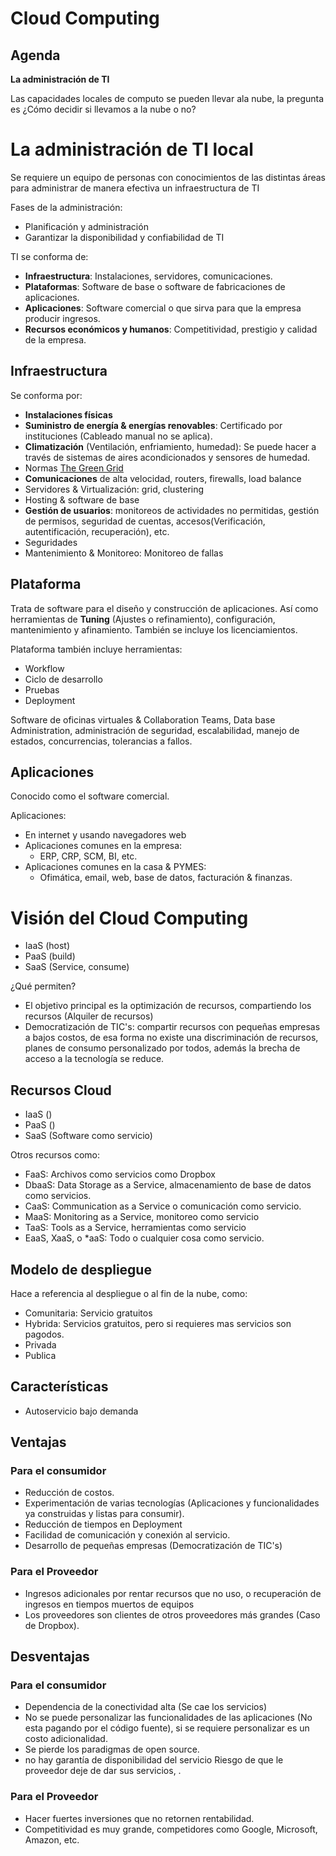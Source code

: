 # Cloud Computing

## Agenda

**La administración de TI**

Las capacidades locales de computo se pueden llevar ala nube, la pregunta es ¿Cómo decidir si llevamos a la nube o no?

# La administración de TI local

Se requiere un equipo de personas con conocimientos de las distintas áreas para administrar de manera efectiva un infraestructura de TI

Fases de la administración:
+ Planificación y administración
+ Garantizar la disponibilidad y confiabilidad de TI

TI se conforma de:
+ **Infraestructura**: Instalaciones, servidores, comunicaciones.
+ **Plataformas**: Software de base o software de fabricaciones de aplicaciones.  
+ **Aplicaciones**: Software comercial o que sirva para que la empresa producir ingresos.
+ **Recursos económicos y humanos**: Competitividad, prestigio y calidad de la empresa. 

## Infraestructura

Se conforma por:
+ **Instalaciones físicas**
+ **Suministro de energía & energías renovables**: Certificado por instituciones (Cableado manual no se aplica).
+ **Climatización** (Ventilación, enfriamiento, humedad): Se puede hacer a través de sistemas de aires acondicionados y sensores de humedad. 
+ Normas [The Green Grid](https://www.thegreengrid.org/en/about-us) 
+ **Comunicaciones** de alta velocidad, routers, firewalls, load balance
+ Servidores & Virtualización: grid, clustering
+ Hosting & software de base
+ **Gestión de usuarios**: monitoreos de actividades no permitidas, gestión de permisos, seguridad de cuentas, accesos(Verificación, autentificación, recuperación), etc.
+ Seguridades
+ Mantenimiento & Monitoreo: Monitoreo de fallas
 
## Plataforma
 
Trata de software para el diseño y construcción de aplicaciones. Así como herramientas de **Tuning** (Ajustes o refinamiento), configuración, mantenimiento y afinamiento. También se incluye los licenciamientos. 

Plataforma también incluye herramientas:
+ Workflow
+ Ciclo de desarrollo 
+ Pruebas 
+ Deployment

Software de oficinas virtuales & Collaboration Teams, Data base Administration, administración de seguridad, escalabilidad, manejo de estados, concurrencias, tolerancias a fallos.


## Aplicaciones
Conocido como el software comercial.

Aplicaciones:
+ En internet y usando navegadores web
+ Aplicaciones comunes en la empresa:
  + ERP, CRP, SCM, BI, etc.
+ Aplicaciones comunes en la casa & PYMES:
  + Ofimática, email, web, base de datos, facturación & finanzas.


# Visión del Cloud Computing

+ IaaS (host)
+ PaaS (build)
+ SaaS (Service, consume)

¿Qué permiten?
+ El objetivo principal es la optimización de recursos, compartiendo los recursos (Alquiler de recursos)
+ Democratización de TIC's: compartir recursos con pequeñas empresas a bajos costos, de esa forma no existe una discriminación de recursos, planes de consumo personalizado por todos, además la brecha de acceso a la tecnología se reduce. 

## Recursos Cloud

+ IaaS ()
+ PaaS ()
+ SaaS (Software como servicio)

Otros recursos como:
+ FaaS: Archivos como servicios como Dropbox
+ DbaaS: Data Storage as a Service, almacenamiento de base  de datos como servicios. 
+ CaaS: Communication as a Service o comunicación como servicio. 
+ MaaS: Monitoring as a Service, monitoreo como servicio
+ TaaS: Tools as a Service, herramientas como servicio
+ EaaS, XaaS, o *aaS: Todo o cualquier cosa como servicio. 

## Modelo de despliegue
Hace a referencia al despliegue o al fin de la nube, como:
+ Comunitaria: Servicio gratuitos
+ Hybrida: Servicios gratuitos, pero si requieres mas servicios son pagodos.
+ Privada
+ Publica


## Características

+ Autoservicio bajo demanda

## Ventajas

### Para el consumidor
+ Reducción de costos.
+ Experimentación de varias tecnologías (Aplicaciones y funcionalidades ya construidas y listas para consumir).
+ Reducción de tiempos en Deployment
+ Facilidad de comunicación y conexión al servicio. 
+ Desarrollo de pequeñas empresas (Democratización de TIC's)

### Para el Proveedor
+ Ingresos adicionales por rentar recursos que no uso, o recuperación de ingresos en tiempos muertos de equipos
+ Los proveedores son clientes de otros proveedores más grandes (Caso de Dropbox).

## Desventajas 

### Para el consumidor
+ Dependencia de la conectividad alta (Se cae los servicios)
+ No se puede personalizar las funcionalidades de las aplicaciones (No esta pagando por el código fuente), si se requiere personalizar es un costo adicionalidad.
+ Se pierde los paradigmas de open source.
+ no hay garantía de disponibilidad del servicio Riesgo de que le proveedor deje de dar sus servicios, . 

### Para el Proveedor
+ Hacer fuertes inversiones que no retornen rentabilidad.
+ Competitividad es muy grande, competidores como Google, Microsoft, Amazon, etc.
